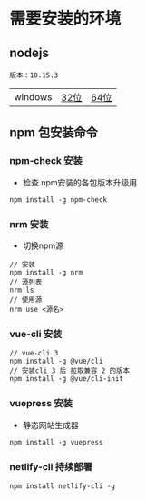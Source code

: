 # 需要安装的环境

## nodejs
    
    版本：10.15.3

||||
|---|:--:|---:|
|windows|[32位](https://npm.taobao.org/mirrors/node/v10.15.3/node-v10.15.3-x86.msi)|[64位](https://npm.taobao.org/mirrors/node/v10.15.3/node-v10.15.3-x64.msi)|


## npm 包安装命令

### npm-check 安装

* 检查 npm安装的各包版本升级用

```
npm install -g npm-check
```

### nrm 安装

* 切换npm源

```
// 安装
npm install -g nrm
// 源列表
nrm ls
// 使用源
nrm use <源名>

```

### vue-cli 安装


```
// vue-cli 3
npm install -g @vue/cli
// 安装cli 3 后 拉取兼容 2 的版本
npm install -g @vue/cli-init

```

### vuepress 安装

* 静态网站生成器

```
npm install -g vuepress
```

### netlify-cli 持续部署

```
npm install netlify-cli -g
```


